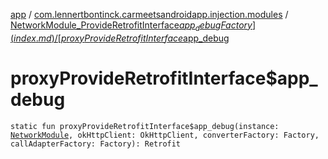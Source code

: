 [app](../../index.md) / [com.lennertbontinck.carmeetsandroidapp.injection.modules](../index.md) / [NetworkModule_ProvideRetrofitInterface$app_debugFactory](index.md) / [proxyProvideRetrofitInterface$app_debug](./proxy-provide-retrofit-interface$app_debug.md)

# proxyProvideRetrofitInterface$app_debug

`static fun proxyProvideRetrofitInterface$app_debug(instance: `[`NetworkModule`](../-network-module/index.md)`, okHttpClient: OkHttpClient, converterFactory: Factory, callAdapterFactory: Factory): Retrofit`